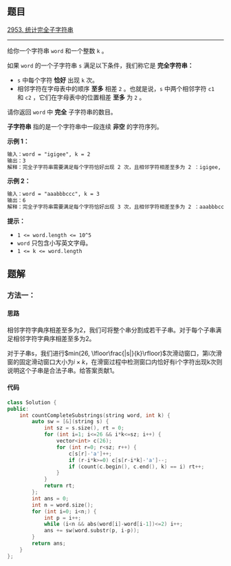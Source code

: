## 题目

[2953. 统计完全子字符串](https://leetcode.cn/problems/count-complete-substrings/description/)

---

给你一个字符串 `word` 和一个整数 `k` 。

如果 `word` 的一个子字符串 `s` 满足以下条件，我们称它是 **完全字符串：**

-   `s` 中每个字符 **恰好** 出现 `k` 次。
-   相邻字符在字母表中的顺序 **至多** 相差 `2` 。也就是说，`s` 中两个相邻字符 `c1` 和 `c2` ，它们在字母表中的位置相差 **至多** 为 `2` 。

请你返回 `word` 中 **完全** 子字符串的数目。

**子字符串** 指的是一个字符串中一段连续 **非空** 的字符序列。

  

**示例 1：**

```txt
输入：word = "igigee", k = 2
输出：3
解释：完全子字符串需要满足每个字符恰好出现 2 次，且相邻字符相差至多为 2 ：igigee, igigee, igigee 。
```

**示例 2：**

```txt
输入：word = "aaabbbccc", k = 3
输出：6
解释：完全子字符串需要满足每个字符恰好出现 3 次，且相邻字符相差至多为 2 ：aaabbbccc, aaabbbccc, aaabbbccc, aaabbbccc, aaabbbccc, aaabbbccc 。
```
  

**提示：**

-   `1 <= word.length <= 10^5`
-   `word` 只包含小写英文字母。
-   `1 <= k <= word.length`

  

## 题解

### 方法一：

#### 思路

相邻字符字典序相差至多为2，我们可将整个串分割成若干子串。对于每个子串满足相邻字符字典序相差至多为2。

对于子串s，我们进行$min(26, \lfloor\frac{|s|}{k}\rfloor)$次滑动窗口，第i次滑窗的固定滑动窗口大小为$i\times k$，在滑窗过程中检测窗口内恰好有i个字符出现k次则说明这个子串是合法子串。给答案贡献1。


#### 代码

```C++
class Solution {
public:
    int countCompleteSubstrings(string word, int k) {
        auto sw = [&](string s) {
            int sz = s.size(), rt = 0;
            for (int i=1; i<=26 && i*k<=sz; i++) {
                vector<int> c(26);
                for (int r=0; r<sz; r++) {
                    c[s[r]-'a']++;
                    if (r-i*k>=0) c[s[r-i*k]-'a']--;
                    if (count(c.begin(), c.end(), k) == i) rt++;
                }
            }
            return rt;
        };
        int ans = 0;
        int n = word.size();
        for (int i=0; i<n;) {
            int p = i++;
            while (i<n && abs(word[i]-word[i-1])<=2) i++;
            ans += sw(word.substr(p, i-p));
        }
        return ans;
    }
};
```

